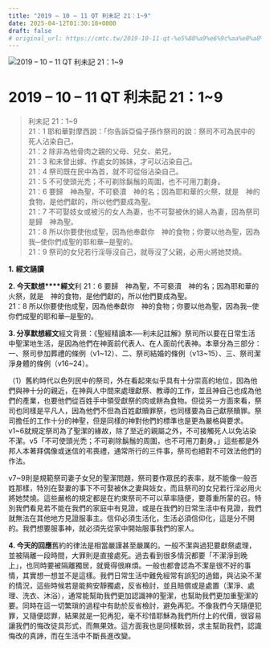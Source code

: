 ```yaml
---
title: "2019 – 10 – 11 QT 利未記 21：1~9"
date: 2025-04-12T01:30:18+0800
draft: false
# original_url: https://cmtc.tw/2019-10-11-qt-%e5%88%a9%e6%9c%aa%e8%a8%98-21%ef%bc%9a19
---
```


![2019 – 10 – 11 QT 利未記 21：1~9](/images/qt.jpg   "2019 – 10 – 11 QT 利未記 21：1~9")

# 2019 – 10 – 11 QT 利未記 21：1~9

> 利未記 21：1~9  
> 21：1 耶和華對摩西說：「你告訴亞倫子孫作祭司的說：祭司不可為民中的死人沾染自己，  
> 21：2 除非為他骨肉之親的父母、兒女、弟兄，  
> 21：3 和未曾出嫁、作處女的姊妹，才可以沾染自己。  
> 21：4 祭司既在民中為首，就不可從俗沾染自己。  
> 21：5 不可使頭光禿；不可剃除鬍鬚的周圍，也不可用刀劃身。  
> 21：6 要歸　神為聖，不可褻瀆　神的名；因為耶和華的火祭，就是　神的食物，是他們獻的，所以他們要成為聖。  
> 21：7 不可娶妓女或被污的女人為妻，也不可娶被休的婦人為妻，因為祭司是歸　神為聖。  
> 21：8 所以你要使他成聖，因為他奉獻你　神的食物；你要以他為聖，因為我─使你們成聖的耶和華─是聖的。  
> 21：9 祭司的女兒若行淫辱沒自己，就辱沒了父親，必用火將她焚燒。

**1.** **經文誦讀**

**2. 今天默想****經文**利 21：6 要歸　神為聖，不可褻瀆　神的名；因為耶和華的火祭，就是　神的食物，是他們獻的，所以他們要成為聖。  
21：8 所以你要使他成聖，因為他奉獻你　神的食物；你要以他為聖，因為我─使你們成聖的耶和華─是聖的。

**3. 分享默想經文**經文背景：《聖經精讀本──利未記註解》祭司所以要在日常生活中聖潔地生活，是因為他們在神面前代表人、在人面前代表神。本章分為三部分：一、祭司參加葬禮的條例（v1~12）、二、祭司結婚的條例（v13~15）、三、祭司潔淨身體的條例（v16~24）。

（1）舊約時代以色列民中的祭司，外在看起來似乎具有十分崇高的地位，因為他們與神十分的親近，在神與人中間來處理獻祭、教導的工作，並且神自己也成為他們的產業，也要他們從百姓手中領受獻祭的肉或餅為食物。但從另一方面來看，祭司也同樣是平凡人，因為他們不但為百姓獻贖罪祭，也同樣要為自己獻祭贖罪。祭司擔任的工作十分的神聖，但是同樣的神對他們的標準也是更為嚴格與要求。v1~6就規定祭司為了聖潔的緣故，除了至近的親屬之外，不可接觸死人以免沾染不潔。v5「不可使頭光禿；不可剃除鬍鬚的周圍，也不可用刀劃身。」這些都是外邦人本著拜偶像或迷信的弔喪禮，通常所行的三件事，祭司也絕對不可效法他們的作法。

v7~9則是規範祭司妻子女兒的聖潔問題，祭司要作眾民的表率，就不能像一般百姓那樣，特別在娶妻的事下不可娶被休之妻與妓女，而且祭司的女兒若行淫必用火將她焚燒。這些嚴格的規定都是在約束祭司不可以草率隨便，要尊重所蒙的召。特別我們看見若不能在我們的家庭中有見證，或是在我們的日常生活中有見證，我們就無法在其他地方見證服事主。信仰必須生活化，生活必須信仰化，這是分不開的。我們想要服事神，就必須先從家中開始服事我們的家人。

**4. 今天的回應**舊約的律法是相當嚴謹甚至嚴厲的。一般不潔與過犯要獻祭處理，並被隔離一段時間，大罪則是直接處死。過去看到很多情況都要「不潔淨到晚上」，也同時要被隔離獨居，就覺得很麻煩。一般也都會認為不潔是很不好的事情，其實想一想並不是這樣。我們日常生活中難免經常有誤犯的過錯，與沾染不潔的情況，這些時候若是能夠安靜獨處，反省檢討，並且賠償或是處置（潔淨、處理、洗衣、沐浴），通常能幫助我們更加認識神的聖潔，也幫助我們更加重聖潔的要。同時在這一切繁瑣的過程中有助於反省檢討，避免再犯。不像我們今天隨便犯罪，又隨便認罪，結果就是一犯再犯，毫不珍惜耶穌為我們所付上的代價，很容易讓我們的悔改徒具形式，而無果效。這方面我也是同樣軟弱，求主幫助我們，認識悔改的真諦，而在生活中不斷長進改變。